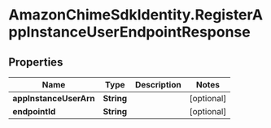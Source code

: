 # AmazonChimeSdkIdentity.RegisterAppInstanceUserEndpointResponse

## Properties

Name | Type | Description | Notes
------------ | ------------- | ------------- | -------------
**appInstanceUserArn** | **String** |  | [optional] 
**endpointId** | **String** |  | [optional] 


